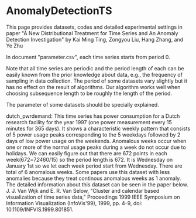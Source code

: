 # AnomalyDetectionTS
This page provides datasets, codes and detailed experimental settings in paper "A New Distributional Treatment for Time Series and An Anomaly Detection Investigation" by Kai Ming Ting, Zongyou Liu, Hang Zhang, and Ye Zhu

In document "parameter.csv", each time series starts from period 0. 

Note that all time series are periodic and the period length of each can be easily known from the prior knowledge about data, e.g., the frequency of sampling in data collection. 
The period of some datasets vary slightly but it has no effect on the result of algorithms. Our algorithm works well when choosing subsequence length to be roughly the length of the period.

The parameter of some datasets should be specially explained.

dutch\_pwrdemand: This time series has power consumption for a Dutch research facility for the year 1997 (one power measurement every 15 minutes for 365 days). It shows a characteristic weekly pattern that consists of 5 power usage peaks corresponding to the 5 weekdays followed by 2 days of low power usage on the weekends. Anomalous weeks occur when one or more of the normal usage peaks during a week do not occur due to holidays. We can easily figure out that there are 672 points in each week(672=7*24*60/15) so the period length is 672.  It is Wednesday on January 1st so we let each week period start from Wednesday. There are total of 6 anomalous weeks. Some papers use this dataset with less anomalies because they treat continous anomalous weeks as 1 anomaly.  The detailed information about this dataset can be seen in the paper below.
J. J. Van Wijk and E. R. Van Selow, "Cluster and calendar based visualization of time series data," Proceedings 1999 IEEE Symposium on Information Visualization (InfoVis'99), 1999, pp. 4-9, doi: 10.1109/INFVIS.1999.801851.


